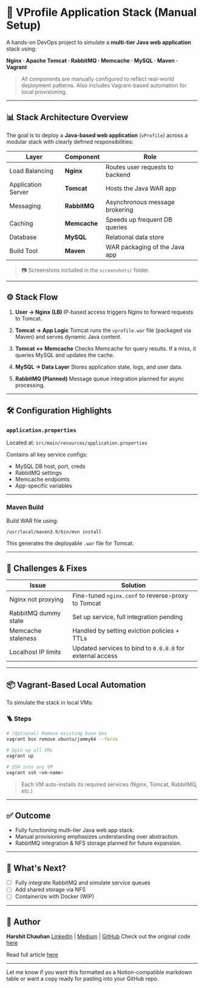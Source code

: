 # 🧱 VProfile Application Stack (Manual Setup)

A hands-on DevOps project to simulate a **multi-tier Java web application** stack using:

**Nginx · Apache Tomcat · RabbitMQ · Memcache · MySQL · Maven · Vagrant**

> All components are manually configured to reflect real-world deployment patterns. Also includes Vagrant-based automation for local provisioning.

---

## 📊 Stack Architecture Overview

The goal is to deploy a **Java-based web application** (`vProfile`) across a modular stack with clearly defined responsibilities:

| Layer              | Component    | Role                            |
| ------------------ | ------------ | ------------------------------- |
| Load Balancing     | **Nginx**    | Routes user requests to backend |
| Application Server | **Tomcat**   | Hosts the Java WAR app          |
| Messaging          | **RabbitMQ** | Asynchronous message brokering  |
| Caching            | **Memcache** | Speeds up frequent DB queries   |
| Database           | **MySQL**    | Relational data store           |
| Build Tool         | **Maven**    | WAR packaging of the Java app   |

> 📷 Screenshots included in the `screenshots/` folder.

---

## ⚙️ Stack Flow

1. **User → Nginx (LB)**
   IP-based access triggers Nginx to forward requests to Tomcat.

2. **Tomcat → App Logic**
   Tomcat runs the `vprofile.war` file (packaged via Maven) and serves dynamic Java content.

3. **Tomcat ↔ Memcache**
   Checks Memcache for query results. If a miss, it queries MySQL and updates the cache.

4. **MySQL → Data Layer**
   Stores application state, logs, and user data.

5. **RabbitMQ (Planned)**
   Message queue integration planned for async processing.

---

## 🛠️ Configuration Highlights

### `application.properties`

Located at: `src/main/resources/application.properties`

Contains all key service configs:

* MySQL DB host, port, creds
* RabbitMQ settings
* Memcache endpoints
* App-specific variables

---

### Maven Build

Build WAR file using:

```bash
/usr/local/maven3.9/bin/mvn install
```

This generates the deployable `.war` file for Tomcat.

---

## 🚧 Challenges & Fixes

| Issue                | Solution                                                  |
| -------------------- | --------------------------------------------------------- |
| Nginx not proxying   | Fine-tuned `nginx.conf` to reverse-proxy to Tomcat        |
| RabbitMQ dummy state | Set up service, full integration pending                  |
| Memcache staleness   | Handled by setting eviction policies + TTLs               |
| Localhost IP limits  | Updated services to bind to `0.0.0.0` for external access |

---

## 📦 Vagrant-Based Local Automation

To simulate the stack in local VMs:

### 🪜 Steps

```bash
# (Optional) Remove existing base box
vagrant box remove ubuntu/jammy64 --force

# Spin up all VMs
vagrant up

# SSH into any VM
vagrant ssh <vm-name>
```

> Each VM auto-installs its required services (Nginx, Tomcat, RabbitMQ, etc.)

---

## ✅ Outcome

* Fully functioning multi-tier Java web app stack.
* Manual provisioning emphasizes understanding over abstraction.
* RabbitMQ integration & NFS storage planned for future expansion.


---

## 🚀 What's Next?

* [ ] Fully integrate RabbitMQ and simulate service queues
* [ ] Add shared storage via NFS
* [ ] Containerize with Docker (WIP)

---

## 👋 Author

**Harshit Chauhan**
[LinkedIn](https://www.linkedin.com/in/harshit-chauhan-tentinqu) | [Medium](https://medium.com/@harshitchauhan2233) | [GitHub](https://github.com/tentinqu)
Check out the original code [here](https://github.com/hkhcoder/vprofile-project/tree/atom)

Read full article [here](https://www.notion.so/VProfile-Web-Application-Stack-Setup-1e57d8e8dcad800faa26c8e06d0439d2?source=copy_link)

---

Let me know if you want this formatted as a Notion-compatible markdown table or want a copy ready for pasting into your GitHub repo.
